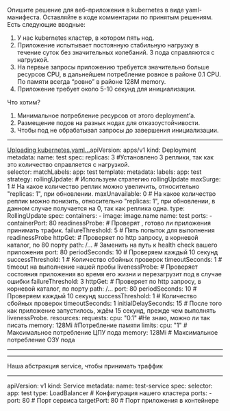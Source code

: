 Опишите решение для веб-приложения в kubernetes в виде yaml-манифеста. Оставляйте в коде комментарии по принятым решениям. Есть следующие вводные:

1. У нас kubernetes кластер, в котором пять нод.
2. Приложение испытывает постоянную стабильную нагрузку в течение суток без значительных колебаний. 3 пода справляются с нагрузкой.
3. На первые запросы приложению требуется значительно больше ресурсов CPU, в дальнейшем потребление ровное в районе 0.1 CPU. По памяти всегда “ровно” в районе 128M memory.
4. Приложение требует около 5-10 секунд для инициализации.

Что хотим?

1. Минимальное потребление ресурсов от этого deployment’а.
2. Размещение подов на разных нодах для отказоустойчивости.
3. Чтобы под не обрабатывал запросы до завершения инициализации.
**************************************************************************************************************************************************
   [Uploading kubernetes.yaml…]()apiVersion: apps/v1
	kind: Deployment
	metadata:
	  name: test
	spec:
	  replicas: 3    #Установлено 3 реплики, так как это количество справляется с нагрузкой.         
	  selector:
	    matchLabels:
	      app: test
	template:
	    metadata:
	    labels:
	        app: test
	  strategy:
	    rollingUpdate:       # Используем стратегию rollingUpdate
	      maxSurge: 1        # На какое количество реплик можно увеличить, относительно "replicas: 1", при обновлении.
	      maxUnavailable: 0  # На какое количество реплик можно понизить, относительно "replicas: 1", при обновлении, в данном случае получается на 0, так как реплика одна.
	    type: RollingUpdate
	    spec:
	      containers:
	      - image: image.name
	        name: test
	        ports:
	        - containerPort: 80
	        readinessProbe:            # Проверят , готово ли приложения принимать трафик.
	          failureThreshold: 5      # Пять попыток для выполнения readinessProbe
	          httpGet:                 # Проверяет по http запросу, в корневой каталог, по 80 порту
	            path: /...             # Заменить на путь к health check вашего приложения
	            port: 80
	          periodSeconds: 10       # Проверяем каждый 10 секунд
	          successThreshold: 1     # Количество сбойных проверок
	          timeoutSeconds: 1       # timeout на выполнение нашей пробы
	        livenessProbe:            # Проверяет состояния приложения во время его жизни и перезагрузит под в случае ошибки
	          failureThreshold: 3
	          httpGet:                # Проверяет по http запросу, в корневой каталог, по порту
	            path: /...
	            port: 80
	          periodSeconds: 10       # Проверяем каждый 10 секунд
	          successThreshold: 1     # Количество сбойных проверок
	          timeoutSeconds: 1
	          initialDelaySeconds: 15 # После того как приложение запустилось, ждём 15 секунд, прежде чем выполнять livenessProbe.
	        resources:
	          requests:
	            cpu: "0.1"          #Не знаю, можно ли так писать
	            memory: 128Mi     #Потребление памяти
	          limits:
	            cpu: "1"         # Максимальное потребление ЦПУ пода
	            memory: 128Mi     # Максимальное потребление ОЗУ пода



******************************************************************************************************************


*************************************************************************************************************************************************
Наша абстракция service, чтобы принимать траффик
*************************************************************************************************************************************************
apiVersion: v1
kind: Service
metadata:
  name: test-service
spec:
  selector:
    app: test
  type: LoadBalancer             # Конфигурация нашего кластера
  ports:
    - port: 80                   # Порт сервиса
      targetPort: 80             # Порт приложения в контейнере

